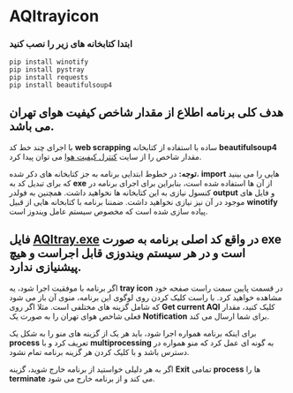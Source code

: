 # AQItrayicon
### ابتدا کتابخانه های زیر را نصب کنید
``` pip install winotify ```  
``` pip install pystray ``` \
``` pip install requests ``` \
``` pip install beautifulsoup4 ```


## هدف کلی برنامه اطلاع از مقدار شاخص کیفیت هوای تهران می باشد.

با اجرای چند خط کد **web scrapping** ساده با استفاده از کتابخانه **beautifulsoup4** مقدار شاخص را از سایت [کنترل کیفیت هوا](https://airnow.tehran.ir/) می توان پیدا کرد.

**توجه:** در خطوط ابتدایی برنامه به جز کتابخانه های دکر شده، **import** هایی را می بینید که برای تبدیل کد به **exe** از آن ها استفاده شده است، بنابراین برای اجرای برنامه در کنسول نیازی به این کتابخانه ها نخواهید داشت. همچنین به فولدر **output** و فایل های موجود در آن نیز نیازی نخواهید داشت. ضمننا برنامه با کتابخانه هایی از قبیل **winotify** پیاده سازی شده است که مخصوص سیستم عامل ویندوز است.


## فایل [AQItray.exe](https://github.com/Amirhossein-Gholamshahi/AQItrayicon/tree/main/executable/AQItray.exe) در واقع کد اصلی برنامه به صورت **exe** است و در هر سیستم **ویندوزی** قابل اجراست و هیچ پیشنیازی ندارد.



اگر برنامه با موفقیت اجرا شود، یه **tray icon** در قسمت پایین سمت راست صفحه خود مشاهده خواهید کرد. با راست کلیک کردن روی لوگوی این برنامه، منوی آن باز می شود که شامل گزینه های مختلفی است. مثلا اگر روی **Get current AQI** کلیک کنید، مقدار فعلی شاخص هوای تهران را به صورت یک **Notification** برای شما ارسال می کند.

برای اینکه برنامه همواره اجرا شود، باید هر یک از گزینه های منو را به شکل یک **process** تعریف کرد و با **multiprocessing** به گونه ای عمل کرد که منو همواره در دسترس باشد و با کلیک کردن هر گزینه برنامه تمام نشود.



اگر به هر دلیلی خواستید از برنامه خارج شوید، گزینه **Exit** تمامی **process** ها را **terminate** می کند و از برنامه خارج می شود.














